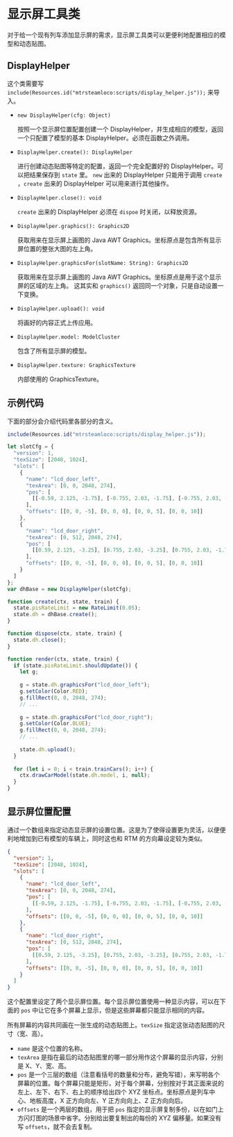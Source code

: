 # 显示屏工具类

对于给一个现有列车添加显示屏的需求，显示屏工具类可以更便利地配置相应的模型和动态贴图。



## DisplayHelper

这个类需要写 `include(Resources.id("mtrsteamloco:scripts/display_helper.js"));` 来导入。

- `new DisplayHelper(cfg: Object)`

  按照一个显示屏位置配置创建一个 DisplayHelper，并生成相应的模型，返回一个只配置了模型的基本 DisplayHelper。必须在函数之外调用。

- `DisplayHelper.create(): DisplayHelper`

  进行创建动态贴图等特定的配置，返回一个完全配置好的 DisplayHelper。可以把结果保存到 `state` 里。
  `new` 出来的 DisplayHelper 只能用于调用 `create` ，`create` 出来的 DisplayHelper 可以用来进行其他操作。

- `DisplayHelper.close(): void`

  `create` 出来的 DisplayHelper 必须在 `dispoe` 时关闭，以释放资源。

- `DisplayHelper.graphics(): Graphics2D`

  获取用来在显示屏上画图的 Java AWT Graphics。坐标原点是包含所有显示屏位置的整张大图的左上角。

- `DisplayHelper.graphicsFor(slotName: String): Graphics2D`

  获取用来在显示屏上画图的 Java AWT Graphics。坐标原点是用于这个显示屏的区域的左上角。
  这其实和 `graphics()` 返回同一个对象，只是自动设置一下变换。

- `DisplayHelper.upload(): void`

  将画好的内容正式上传应用。

- `DisplayHelper.model: ModelCluster`

  包含了所有显示屏的模型。

- `DisplayHelper.texture: GraphicsTexture`

  内部使用的 GraphicsTexture。


  
## 示例代码

下面的部分会介绍代码里各部分的含义。

```javascript
include(Resources.id("mtrsteamloco:scripts/display_helper.js"));

let slotCfg = {
  "version": 1,
  "texSize": [2048, 1024],
  "slots": [
    {
      "name": "lcd_door_left",
      "texArea": [0, 0, 2048, 274],
      "pos": [
        [[-0.59, 2.125, -1.75], [-0.755, 2.03, -1.75], [-0.755, 2.03, -3.25], [-0.59, 2.125, -3.25]]
      ],
      "offsets": [[0, 0, -5], [0, 0, 0], [0, 0, 5], [0, 0, 10]]
    },
    {
      "name": "lcd_door_right",
      "texArea": [0, 512, 2048, 274],
      "pos": [
        [[0.59, 2.125, -3.25], [0.755, 2.03, -3.25], [0.755, 2.03, -1.75], [0.59, 2.125, -1.75]]
      ],
      "offsets": [[0, 0, -5], [0, 0, 0], [0, 0, 5], [0, 0, 10]]
    }
  ]
};
var dhBase = new DisplayHelper(slotCfg);

function create(ctx, state, train) {
  state.pisRateLimit = new RateLimit(0.05);
  state.dh = dhBase.create();
}

function dispose(ctx, state, train) {
  state.dh.close();
}

function render(ctx, state, train) {
  if (state.pisRateLimit.shouldUpdate()) {
    let g;
    
    g = state.dh.graphicsFor("lcd_door_left");
    g.setColor(Color.RED);
    g.fillRect(0, 0, 2048, 274);
    // ...
      
    g = state.dh.graphicsFor("lcd_door_right");
    g.setColor(Color.BLUE);
    g.fillRect(0, 0, 2048, 274);
    // ...
    
    state.dh.upload();
  }
  
  for (let i = 0; i < train.trainCars(); i++) {
    ctx.drawCarModel(state.dh.model, i, null);
  }
}

```



## 显示屏位置配置

通过一个数组来指定动态显示屏的设置位置。这是为了使得设置更为灵活，以便便利地增加到已有模型的车辆上，同时这也和 RTM 的方向幕设定较为类似。

```json
{
  "version": 1,
  "texSize": [2048, 1024],
  "slots": [
    {
      "name": "lcd_door_left",
      "texArea": [0, 0, 2048, 274],
      "pos": [
        [[-0.59, 2.125, -1.75], [-0.755, 2.03, -1.75], [-0.755, 2.03, -3.25], [-0.59, 2.125, -3.25]]
      ],
      "offsets": [[0, 0, -5], [0, 0, 0], [0, 0, 5], [0, 0, 10]]
    },
    {
      "name": "lcd_door_right",
      "texArea": [0, 512, 2048, 274],
      "pos": [
        [[0.59, 2.125, -3.25], [0.755, 2.03, -3.25], [0.755, 2.03, -1.75], [0.59, 2.125, -1.75]]
      ],
      "offsets": [[0, 0, -5], [0, 0, 0], [0, 0, 5], [0, 0, 10]]
    }
  ]
}
```

这个配置里设定了两个显示屏位置。每个显示屏位置使用一种显示内容，可以在下面的 `pos` 中让它在多个屏幕上显示，但是这些屏幕都只能显示相同的内容。

所有屏幕的内容共同画在一张生成的动态贴图上。`texSize` 指定这张动态贴图的尺寸（宽、高）。

- `name`  是这个位置的名称。
- `texArea` 是指在最后的动态贴图里的哪一部分用作这个屏幕的显示内容，分别是 X、Y、宽、高。
- `pos` 是一个三层的数组（注意看括号的数量和分布，避免写错），来写明各个屏幕的位置。每个屏幕只能是矩形，对于每个屏幕，分别按对于其正面来说的左上、左下、右下、右上的顺序给出四个 XYZ 坐标点。坐标原点是列车中心、地板高度，X 正方向向左、Y 正方向向上、Z 正方向向后。
- `offsets` 是一个两层的数组，用于把 `pos` 指定的显示屏复制多份，以在如门上方闪灯图的场景中省字。分别给出要复制出的每份的 XYZ 偏移量。如果没有写 `offsets`，就不会去复制。
